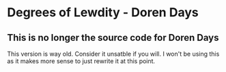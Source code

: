 # Degrees of Lewdity - Doren Days

## This is no longer the source code for Doren Days
This version is way old. Consider it unsatble if you will. I won't be using this as it makes more sense to just rewrite it at this point. 
